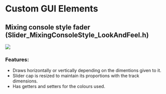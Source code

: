 # Custom GUI Elements

## Mixing console style fader (Slider_MixingConsoleStyle_LookAndFeel.h)
![](https://i.imgur.com/bYdt9cZ.png)

### Features:
- Draws horizontally or vertically depending on the dimentions given to it.
- Slider cap is resized to maintain its proportions with the track dimensions.
- Has getters and setters for the colours used.
